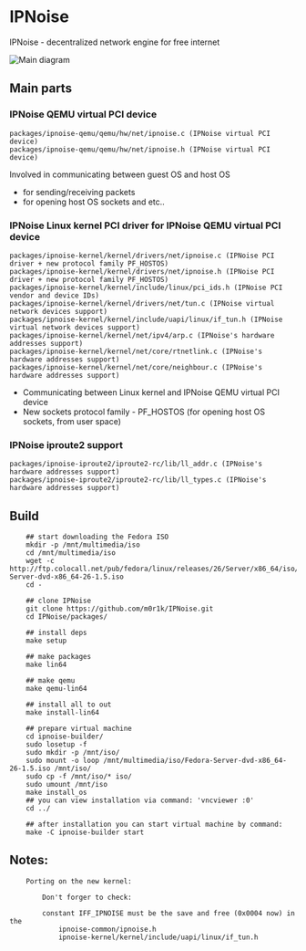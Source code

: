 # IPNoise
IPNoise - decentralized network engine for free internet

![Main diagram](https://raw.githubusercontent.com/m0r1k/IPNoise/master/IPNoise.png)

## Main parts

### IPNoise QEMU virtual PCI device
```
packages/ipnoise-qemu/qemu/hw/net/ipnoise.c (IPNoise virtual PCI device)
packages/ipnoise-qemu/qemu/hw/net/ipnoise.h (IPNoise virtual PCI device)
```
Involved in communicating between guest OS and host OS
- for sending/receiving packets
- for opening host OS sockets and etc..

### IPNoise Linux kernel PCI driver for IPNoise QEMU virtual PCI device
```
packages/ipnoise-kernel/kernel/drivers/net/ipnoise.c (IPNoise PCI driver + new protocol family PF_HOSTOS)
packages/ipnoise-kernel/kernel/drivers/net/ipnoise.h (IPNoise PCI driver + new protocol family PF_HOSTOS)
packages/ipnoise-kernel/kernel/include/linux/pci_ids.h (IPNoise PCI vendor and device IDs)
packages/ipnoise-kernel/kernel/drivers/net/tun.c (IPNoise virtual network devices support)
packages/ipnoise-kernel/kernel/include/uapi/linux/if_tun.h (IPNoise virtual network devices support)
packages/ipnoise-kernel/kernel/net/ipv4/arp.c (IPNoise's hardware addresses support)
packages/ipnoise-kernel/kernel/net/core/rtnetlink.c (IPNoise's hardware addresses support)
packages/ipnoise-kernel/kernel/net/core/neighbour.c (IPNoise's hardware addresses support)
```
- Communicating between Linux kernel and IPNoise QEMU virtual PCI device
- New sockets protocol family - PF_HOSTOS (for opening host OS sockets, from user space)

### IPNoise iproute2 support
```
packages/ipnoise-iproute2/iproute2-rc/lib/ll_addr.c (IPNoise's hardware addresses support)
packages/ipnoise-iproute2/iproute2-rc/lib/ll_types.c (IPNoise's hardware addresses support)
```

## Build
```
    ## start downloading the Fedora ISO
    mkdir -p /mnt/multimedia/iso
    cd /mnt/multimedia/iso
    wget -c http://ftp.colocall.net/pub/fedora/linux/releases/26/Server/x86_64/iso/Fedora-Server-dvd-x86_64-26-1.5.iso
    cd -

    ## clone IPNoise
    git clone https://github.com/m0r1k/IPNoise.git
    cd IPNoise/packages/

    ## install deps
    make setup

    ## make packages
    make lin64

    ## make qemu
    make qemu-lin64

    ## install all to out
    make install-lin64

    ## prepare virtual machine
    cd ipnoise-builder/
    sudo losetup -f
    sudo mkdir -p /mnt/iso/
    sudo mount -o loop /mnt/multimedia/iso/Fedora-Server-dvd-x86_64-26-1.5.iso /mnt/iso/
    sudo cp -f /mnt/iso/* iso/
    sudo umount /mnt/iso
    make install_os
    ## you can view installation via command: 'vncviewer :0'
    cd ../

    ## after installation you can start virtual machine by command:
    make -C ipnoise-builder start

```

## Notes:
```
    Porting on the new kernel:

        Don't forger to check:

        constant IFF_IPNOISE must be the save and free (0x0004 now) in the
            ipnoise-common/ipnoise.h
            ipnoise-kernel/kernel/include/uapi/linux/if_tun.h


```

